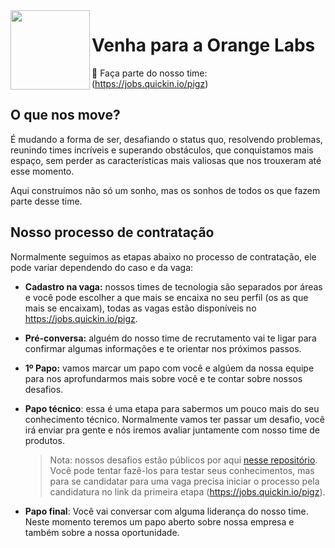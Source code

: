 <img src="https://orangelabs.com.br/logos/logo-orange.svg" width="127px" align="left"/>

# Venha para a Orange Labs
:handshake: Faça parte do nosso time: (https://jobs.quickin.io/pigz)

## O que nos move?

É mudando a forma de ser, desafiando o status quo, resolvendo problemas, reunindo times incríveis e superando obstáculos, que conquistamos mais espaço, sem perder as características mais valiosas que nos trouxeram até esse momento.

Aqui construímos não só um sonho, mas os sonhos de todos os que fazem parte desse time.

## Nosso processo de contratação

Normalmente seguimos as etapas abaixo no processo de contratação, ele pode variar dependendo do caso e da vaga:

* **Cadastro na vaga:** nossos times de tecnologia são separados por áreas e você pode escolher a que mais se encaixa no seu perfil (os as que mais se encaixam), todas as vagas estão disponíveis no https://jobs.quickin.io/pigz.

* **Pré-conversa:** alguém do nosso time de recrutamento vai te ligar para confirmar algumas informações e te orientar nos próximos passos.

* **1º Papo:** vamos marcar um papo com você e algúem da nossa equipe para nos aprofundarmos mais sobre você e te contar sobre nossos desafios.

* **Papo técnico**: essa é uma etapa para sabermos um pouco mais do seu conhecimento técnico. Normalmente vamos ter passar um desafio, você irá enviar pra gente e nós iremos avaliar juntamente com nosso time de produtos. 

    > Nota: nossos desafios estão públicos por aqui [nesse repositório](./desafios). Você pode tentar fazê-los para testar seus conhecimentos, mas para se candidatar para uma vaga precisa iniciar o processo pela candidatura no link da primeira etapa (https://jobs.quickin.io/pigz).

* **Papo final**: Você vai conversar com alguma liderança do nosso time. Neste momento teremos um papo aberto sobre nossa empresa e também sobre a nossa oportunidade.
